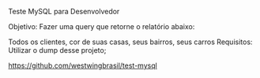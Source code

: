 Teste MySQL para Desenvolvedor


Objetivo:
Fazer uma query que retorne o relatório abaixo:

Todos os clientes, cor de suas casas, seus bairros, seus carros
Requisitos:
Utilizar o dump desse projeto;

https://github.com/westwingbrasil/test-mysql
